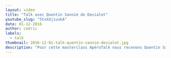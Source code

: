 ```yaml
---
layout: video
title: "Talk avec Quentin Sannié de Devialet"
youtube_slug: "5txkUjiuxkA"
date: 01-12-2016
author: cedric
labels:
  - talk
thumbnail: 2016-12-01-talk-quentin-sannié-devialet.jpg
description: "Pour cette masterclass ApéroTalk nous recevons Quentin Sannié,  CEO et co-fondateur de Devialet, la start up la plus primée au monde pour l'excellence de ses innovations dans le son !"
---
```


